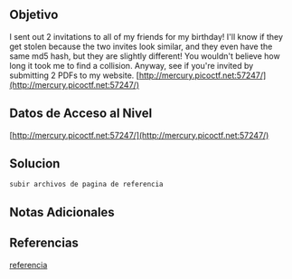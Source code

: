 
## Objetivo

I sent out 2 invitations to all of my friends for my birthday! I'll know if they get stolen because the two invites look similar, and they even have the same md5 hash, but they are slightly different! You wouldn't believe how long it took me to find a collision. Anyway, see if you're invited by submitting 2 PDFs to my website. [http://mercury.picoctf.net:57247/](http://mercury.picoctf.net:57247/)

## Datos de Acceso al Nivel

[http://mercury.picoctf.net:57247/](http://mercury.picoctf.net:57247/)
## Solucion

```
subir archivos de pagina de referencia
```

## Notas Adicionales



## Referencias
[referencia](https://github.com/corkami/collisions?tab=readme-ov-file#pdf)

